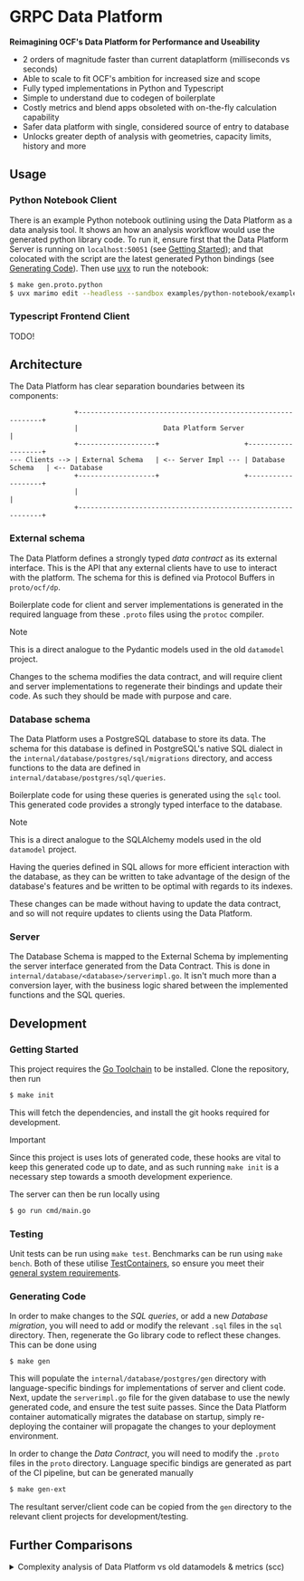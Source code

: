# GRPC Data Platform

**Reimagining OCF's Data Platform for Performance and Useability**

- 2 orders of magnitude faster than current dataplatform (milliseconds vs seconds)
- Able to scale to fit OCF's ambition for increased size and scope
- Fully typed implementations in Python and Typescript
- Simple to understand due to codegen of boilerplate
- Costly metrics and blend apps obsoleted with on-the-fly calculation capability
- Safer data platform with single, considered source of entry to database
- Unlocks greater depth of analysis with geometries, capacity limits, history and more


## Usage

### Python Notebook Client

There is an example Python notebook outlining using the Data Platform as a data analysis tool.
It shows an how an analysis workflow would use the generated python library code. To run it,
ensure first that the Data Platform Server is running on `localhost:50051`
(see [Getting Started](#getting-started)); and that colocated with the script are the latest
generated Python bindings (see [Generating Code](#generating-code)). Then use
[uvx](https://docs.astral.sh/uv/reference/cli/#uv-tool-run) to run the notebook:

```bash
$ make gen.proto.python
$ uvx marimo edit --headless --sandbox examples/python-notebook/example.py 
```

### Typescript Frontend Client

TODO!


## Architecture

The Data Platform has clear separation boundaries between its components:

```
                +-------------------------------------------------------------+
                |                     Data Platform Server                    |
                +-------------------+                     +-------------------+
--- Clients --> | External Schema   | <-- Server Impl --- | Database Schema   | <-- Database
                +-------------------+                     +-------------------+
                |                                                             |
                +-------------------------------------------------------------+
```

### External schema

The Data Platform defines a strongly typed _data contract_ as its external interface. This is the
API that any external clients have to use to interact with the platform. The schema for this is
defined via Protocol Buffers in `proto/ocf/dp`.

Boilerplate code for client and server implementations is generated in the required language from
these `.proto` files using the `protoc` compiler.

> [!Note]
> This is a direct analogue to the Pydantic models used in the old `datamodel` project.

Changes to the schema modifies the data contract, and will require client and server
implementations to regenerate their bindings and update their code. As such they should be made
with purpose and care.


### Database schema

The Data Platform uses a PostgreSQL database to store its data. The schema for this database is
defined in PostgreSQL's native SQL dialect in the `internal/database/postgres/sql/migrations`
directory, and access functions to the data are defined in
`internal/database/postgres/sql/queries`.

Boilerplate code for using these queries is generated using the `sqlc` tool. This generated code
provides a strongly typed interface to the database.

> [!Note]
> This is a direct analogue to the SQLAlchemy models used in the old `datamodel` project.

Having the queries defined in SQL allows for more efficient interaction with the database,
as they can be written to take advantage of the design of the database's features and be written
to be optimal with regards to its indexes.

These changes can be made without having to update the data contract, and so will not require
updates to clients using the Data Platform.


### Server

The Database Schema is mapped to the External Schema by implementing the server interface generated
from the Data Contract. This is done in `internal/database/<database>/serverimpl.go`. It isn't much
more than a conversion layer, with the business logic shared between the implemented functions and
the SQL queries.



## Development

### Getting Started

This project requires the [Go Toolchain](https://go.dev/doc/install) to be installed.
Clone the repository, then run

```bash
$ make init
```

This will fetch the dependencies, and install the git hooks required for development.

> [!Important]
> Since this project is uses lots of generated code, these hooks are vital to keep this generated
> code up to date, and as such running `make init` is a necessary step towards a smooth development
> experience.

The server can then be run locally using

```bash
$ go run cmd/main.go
```

### Testing

Unit tests can be run using `make test`. Benchmarks can be run using `make bench`.
Both of these utilise [TestContainers](https://github.com/testcontainers/testcontainers-go),
so ensure you meet their 
[general system requirements](https://golang.testcontainers.org/system_requirements/).

### Generating Code

In order to make changes to the *SQL queries*, or add a new *Database migration*, you will need to
add or modify the relevant `.sql` files in the `sql` directory. Then, regenerate the Go library
code to reflect these changes. This can be done using

```
$ make gen
```

This will populate the `internal/database/postgres/gen` directory with language-specific bindings
for implementations of server and client code. Next, update the `serverimpl.go` file for the given
database to use the newly generated code, and ensure the test suite passes. Since the Data Platform
container automatically migrates the database on startup, simply re-deploying the container will
propagate the changes to your deployment environment.


In order to change the *Data Contract*, you will need to modify the `.proto` files in the `proto`
directory. Language specific bindigs are generated as part of the CI pipeline, but can be generated
manually

```bash
$ make gen-ext
``` 

The resultant server/client code can be copied from the `gen` directory to the relevant client
projects for development/testing.


## Further Comparisons

<details><summary>Complexity analysis of Data Platform vs old datamodels & metrics (scc)</summary>

```
Data Platform:
───────────────────────────────────────────────────────────────────────────────
Language                 Files     Lines   Blanks  Comments     Code Complexity
───────────────────────────────────────────────────────────────────────────────
SQL                          7      1288       75       566      647          6
Go                           5      2353      222       191     1940        253
Shell                        4       108       11        17       80         11
YAML                         4       224       34         2      188          0
Protocol Buffers             2       418       82        79      257          0
Makefile                     1        88       20         3       65          7
Markdown                     1       143       33         0      110          0
───────────────────────────────────────────────────────────────────────────────
Total                       24      4622      477       858     3287        277
───────────────────────────────────────────────────────────────────────────────
Estimated Cost to Develop (organic) $94,239
Estimated Schedule Effort (organic) 5.61 months
Estimated People Required (organic) 1.49
───────────────────────────────────────────────────────────────────────────────
Processed 11480397 bytes, 11.480 megabytes (SI)
───────────────────────────────────────────────────────────────────────────────

Datamodels & Metrics:
───────────────────────────────────────────────────────────────────────────────
Language                 Files     Lines   Blanks  Comments     Code Complexity
───────────────────────────────────────────────────────────────────────────────
Python                     190     23776     3213      3119    17444        508
YAML                         9       294       30        10      254          0
Markdown                     6       825      222         0      603          0
CSV                          3       978        0         0      978          0
Mako                         3        74       21         0       53          0
TOML                         3       196       28        20      148          2
Dockerfile                   2        56       18        12       26          2
INI                          2       213       46        99       68          0
Plain Text                   2        12        0         0       12          0
Autoconf                     1         1        0         0        1          0
License                      1        21        4         0       17          0
Makefile                     1        23        4         5       14          0
───────────────────────────────────────────────────────────────────────────────
Total                      223     26469     3586      3265    19618        512
───────────────────────────────────────────────────────────────────────────────
Estimated Cost to Develop (organic) $615,010
Estimated Schedule Effort (organic) 11.43 months
Estimated People Required (organic) 4.78
───────────────────────────────────────────────────────────────────────────────
Processed 909596 bytes, 0.910 megabytes (SI)
───────────────────────────────────────────────────────────────────────────────
```

(Produced via `$ scc --exclude-dir=".git,examples,proto/buf,proto/google"`)

</details>

